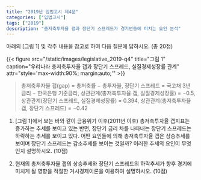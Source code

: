 ```yaml
---
title: "2019년 입법고시 제4문"
categories: ["입법고시"]
tags: ["2019"]
description: "총저축투자율 갭과 장단기 스프레드가 경기변동에 미치는 요인 분석"
---
```


아래의 [그림 1] 및 각주 내용을 참고로 하여 다음 질문에 답하시오. (총 20점)

{{< figure
    src="/static/images/legislative_2019-q4"
    title="그림 1"
    caption="우리나라 총저축투자율 갭과 장단기 스프레드, 실질경제성장률 관계"
    attr="style='max-width:90%; margin:auto;'" >}}

> 총저축투자율 갭(gap) = 총저축률 − 총투자율, 장단기 스프레드 = 국고채 3년 금리 − 한국은행 기준금리, 상관관계(총저축투자율 갭, 실질경제성장률) = −0.5, 상관관계(장단기 스프레드, 실질경제성장률) = 0.394, 상관관계(총저축투자율 갭, 장단기 스프레드) = −0.42

1) [그림 1]에서 보는 바와 같이 금융위기 이후(2011년 이후) 총저축투자율 갭지표는 증가하는 추세를 보이고 있는 반면, 장단기 금리 차를 나타내는 장단기 스프레드는 하락하는 추세를 보이고 있다. 어떤 요인들에 의해 총저축투자율 갭은 상승추세를 보이며 장단기 스프레드는 감소추세를 보이는 것일까? 이러한 추세의 요인이 무엇인지 설명하시오. (10점)

2) 현재의 총저축투자율 갭의 상승추세와 장단기 스프레드의 하락추세가 향후 경기에 미치게 될 영향을 적절한 거시경제이론을 이용하여 설명하시오. (10점)
